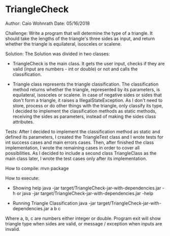 # TriangleCheck
Author: Caio Wohnrath
Date: 05/16/2018

Challenge:
Write a program that will determine the type of a triangle. It should take the lengths of the triangle's three sides as input, and return whether the triangle is equilateral, isosceles or scalene.


Solution:
The Solution was divided in two classes:
- TriangleCheck is the main class. It gets the user input, checks if they are valid (input are numbers - int or double) or not
and calls the classification.

- Triangle class represents the triangle classification. The classification method returns whether the triangle, represented by its parameters,
is equilateral, isosceles or scalene. In case of negative sides or sides that don't form a triangle, it raises a IllegalStateException.
As I don't need to store, process or do other things with the triangle, only classify its type, I decided to implement the classification
methods as static methods, receiving the sides as parameters, instead of making the sides class attributes.


Tests:
After I decided to implement the classification method as static and defined its parameters, I created the TriangleTest class and
I wrote tests for int success cases and main errors cases. Then, after finished the class implementation, I wrote the remaining cases
in order to cover all possibilities.
As I decided to include a second class TriangleClass as the main class later, I wrote the test cases only after its implementation.


How to compile:
mvn package


How to execute:
- Showing help
java -jar target/TriangleCheck-jar-with-dependencies.jar -h
or
java -jar target/TriangleCheck-jar-with-dependencies.jar -help

- Running Triangle Classification
java -jar target/TriangleCheck-jar-with-dependencies.jar a b c

Where a, b, c are numbers either integer or double.
Program exit will show triangle type when sides are valid, or message / exception when inputs are invalid.